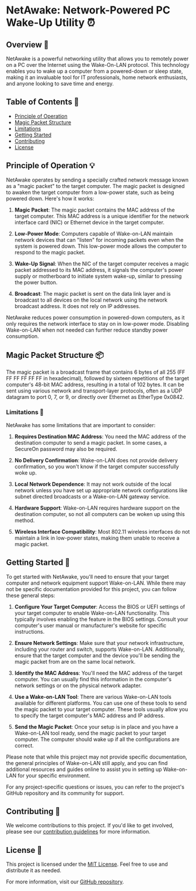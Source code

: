# NetAwake: Network-Powered PC Wake-Up Utility ⏰

## Overview 📄

NetAwake is a powerful networking utility that allows you to remotely power on a PC over the Internet using the Wake-On-LAN protocol. This technology enables you to wake up a computer from a powered-down or sleep state, making it an invaluable tool for IT professionals, home network enthusiasts, and anyone looking to save time and energy.

## Table of Contents 📑

- [Principle of Operation](#principle-of-operation)
- [Magic Packet Structure](#magic-packet-structure)
- [Limitations](#limitations)
- [Getting Started](#getting-started)
- [Contributing](#contributing)
- [License](#license)

## Principle of Operation 💡

NetAwake operates by sending a specially crafted network message known as a "magic packet" to the target computer. The magic packet is designed to awaken the target computer from a low-power state, such as being powered down. Here's how it works:

1. **Magic Packet**: The magic packet contains the MAC address of the target computer. This MAC address is a unique identifier for the network interface card (NIC) or Ethernet device in the target computer.

2. **Low-Power Mode**: Computers capable of Wake-on-LAN maintain network devices that can "listen" for incoming packets even when the system is powered down. This low-power mode allows the computer to respond to the magic packet.

3. **Wake-Up Signal**: When the NIC of the target computer receives a magic packet addressed to its MAC address, it signals the computer's power supply or motherboard to initiate system wake-up, similar to pressing the power button.

4. **Broadcast**: The magic packet is sent on the data link layer and is broadcast to all devices on the local network using the network broadcast address. It does not rely on IP addresses.

NetAwake reduces power consumption in powered-down computers, as it only requires the network interface to stay on in low-power mode. Disabling Wake-on-LAN when not needed can further reduce standby power consumption.

## Magic Packet Structure 📦

The magic packet is a broadcast frame that contains 6 bytes of all 255 (FF FF FF FF FF FF in hexadecimal), followed by sixteen repetitions of the target computer's 48-bit MAC address, resulting in a total of 102 bytes. It can be sent using various network and transport-layer protocols, often as a UDP datagram to port 0, 7, or 9, or directly over Ethernet as EtherType 0x0842.

### Limitations 🛑

NetAwake has some limitations that are important to consider:

1. **Requires Destination MAC Address**: You need the MAC address of the destination computer to send a magic packet. In some cases, a SecureOn password may also be required.

2. **No Delivery Confirmation**: Wake-on-LAN does not provide delivery confirmation, so you won't know if the target computer successfully woke up.

3. **Local Network Dependence**: It may not work outside of the local network unless you have set up appropriate network configurations like subnet directed broadcasts or a Wake-on-LAN gateway service.

4. **Hardware Support**: Wake-on-LAN requires hardware support on the destination computer, so not all computers can be woken up using this method.

5. **Wireless Interface Compatibility**: Most 802.11 wireless interfaces do not maintain a link in low-power states, making them unable to receive a magic packet.

## Getting Started 🚀

To get started with NetAwake, you'll need to ensure that your target computer and network equipment support Wake-on-LAN. While there may not be specific documentation provided for this project, you can follow these general steps:

1. **Configure Your Target Computer**: Access the BIOS or UEFI settings of your target computer to enable Wake-on-LAN functionality. This typically involves enabling the feature in the BIOS settings. Consult your computer's user manual or manufacturer's website for specific instructions.

2. **Ensure Network Settings**: Make sure that your network infrastructure, including your router and switch, supports Wake-on-LAN. Additionally, ensure that the target computer and the device you'll be sending the magic packet from are on the same local network.

3. **Identify the MAC Address**: You'll need the MAC address of the target computer. You can usually find this information in the computer's network settings or on the physical network adapter.

4. **Use a Wake-on-LAN Tool**: There are various Wake-on-LAN tools available for different platforms. You can use one of these tools to send the magic packet to your target computer. These tools usually allow you to specify the target computer's MAC address and IP address.

5. **Send the Magic Packet**: Once your setup is in place and you have a Wake-on-LAN tool ready, send the magic packet to your target computer. The computer should wake up if all the configurations are correct.

Please note that while this project may not provide specific documentation, the general principles of Wake-on-LAN still apply, and you can find additional resources and guides online to assist you in setting up Wake-on-LAN for your specific environment.

For any project-specific questions or issues, you can refer to the project's GitHub repository and its community for support.

## Contributing 🤝

We welcome contributions to this project. If you'd like to get involved, please see our [contribution guidelines](CONTRIBUTING.md) for more information.

## License 📜

This project is licensed under the [MIT License](LICENSE). Feel free to use and distribute it as needed.

For more information, visit our [GitHub repository](https://github.com/footcricket05/Wake-on-Lan).
